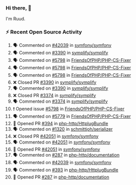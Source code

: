 ### Hi there, 👋

I'm Ruud.
 
### :zap: Recent Open Source Activity

<!--START_SECTION:activity-->
1. 🗣 Commented on [#42039](https://github.com/symfony/symfony/issues/42039) in [symfony/symfony](https://github.com/symfony/symfony)
2. 🗣 Commented on [#3390](https://github.com/symplify/symplify/issues/3390) in [symplify/symplify](https://github.com/symplify/symplify)
3. 🗣 Commented on [#5798](https://github.com/FriendsOfPHP/PHP-CS-Fixer/issues/5798) in [FriendsOfPHP/PHP-CS-Fixer](https://github.com/FriendsOfPHP/PHP-CS-Fixer)
4. 🗣 Commented on [#5798](https://github.com/FriendsOfPHP/PHP-CS-Fixer/issues/5798) in [FriendsOfPHP/PHP-CS-Fixer](https://github.com/FriendsOfPHP/PHP-CS-Fixer)
5. 🗣 Commented on [#5798](https://github.com/FriendsOfPHP/PHP-CS-Fixer/issues/5798) in [FriendsOfPHP/PHP-CS-Fixer](https://github.com/FriendsOfPHP/PHP-CS-Fixer)
6. ❌ Closed PR [#3390](https://github.com/symplify/symplify/pull/3390) in [symplify/symplify](https://github.com/symplify/symplify)
7. 🗣 Commented on [#3390](https://github.com/symplify/symplify/issues/3390) in [symplify/symplify](https://github.com/symplify/symplify)
8. ❌ Closed PR [#3374](https://github.com/symplify/symplify/pull/3374) in [symplify/symplify](https://github.com/symplify/symplify)
9. 🗣 Commented on [#3374](https://github.com/symplify/symplify/issues/3374) in [symplify/symplify](https://github.com/symplify/symplify)
10. ❗️ Opened issue [#5798](https://github.com/FriendsOfPHP/PHP-CS-Fixer/issues/5798) in [FriendsOfPHP/PHP-CS-Fixer](https://github.com/FriendsOfPHP/PHP-CS-Fixer)
11. 🗣 Commented on [#5779](https://github.com/FriendsOfPHP/PHP-CS-Fixer/issues/5779) in [FriendsOfPHP/PHP-CS-Fixer](https://github.com/FriendsOfPHP/PHP-CS-Fixer)
12. 💪 Opened PR [#394](https://github.com/php-http/HttplugBundle/pull/394) in [php-http/HttplugBundle](https://github.com/php-http/HttplugBundle)
13. 🗣 Commented on [#1320](https://github.com/schmittjoh/serializer/issues/1320) in [schmittjoh/serializer](https://github.com/schmittjoh/serializer)
14. ❌ Closed PR [#42051](https://github.com/symfony/symfony/pull/42051) in [symfony/symfony](https://github.com/symfony/symfony)
15. 🗣 Commented on [#42051](https://github.com/symfony/symfony/issues/42051) in [symfony/symfony](https://github.com/symfony/symfony)
16. 💪 Opened PR [#42051](https://github.com/symfony/symfony/pull/42051) in [symfony/symfony](https://github.com/symfony/symfony)
17. 🗣 Commented on [#287](https://github.com/php-http/documentation/issues/287) in [php-http/documentation](https://github.com/php-http/documentation)
18. 🗣 Commented on [#42039](https://github.com/symfony/symfony/issues/42039) in [symfony/symfony](https://github.com/symfony/symfony)
19. 🗣 Commented on [#393](https://github.com/php-http/HttplugBundle/issues/393) in [php-http/HttplugBundle](https://github.com/php-http/HttplugBundle)
20. 💪 Opened PR [#287](https://github.com/php-http/documentation/pull/287) in [php-http/documentation](https://github.com/php-http/documentation)
<!--END_SECTION:activity-->
